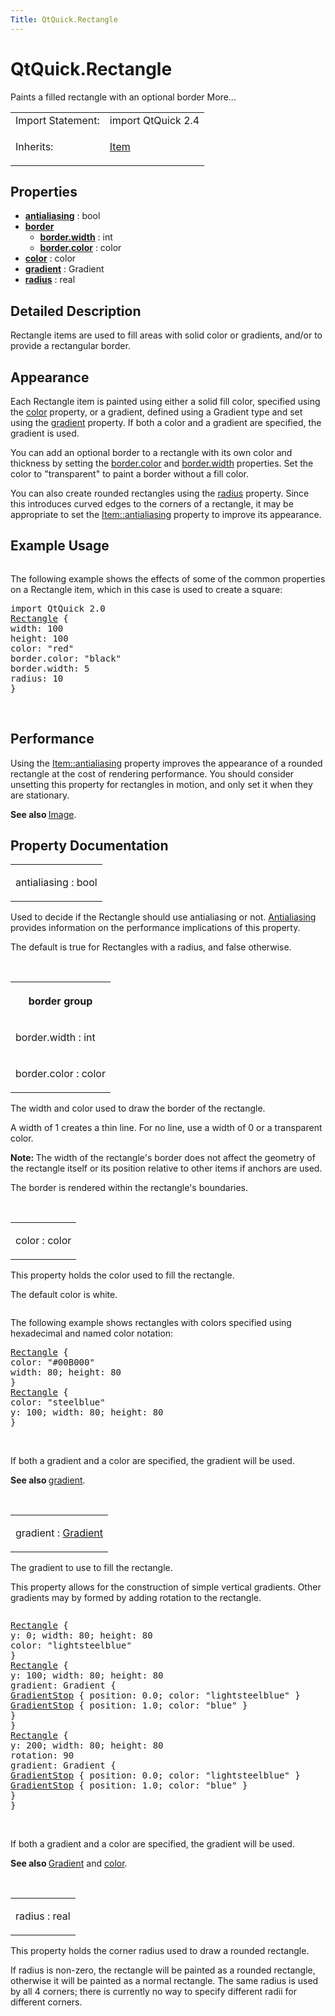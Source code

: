 ```yaml
---
Title: QtQuick.Rectangle
---
```


# QtQuick.Rectangle

<span class="subtitle"></span>
<!-- $$$Rectangle-brief -->
<p>Paints a filled rectangle with an optional border More...</p>
<!-- @@@Rectangle -->
<table class="alignedsummary">
<tr><td class="memItemLeft rightAlign topAlign"> Import Statement:</td><td class="memItemRight bottomAlign"> import QtQuick 2.4</td></tr><tr><td class="memItemLeft rightAlign topAlign"> Inherits:</td><td class="memItemRight bottomAlign"> <p><a href="QtQuick.Item.md">Item</a></p>
</td></tr></table><ul>
</ul>
<h2 id="properties">Properties</h2>
<ul>
<li class="fn"><b><b><a href="#antialiasing-prop">antialiasing</a></b></b> : bool</li>
<li class="fn"><b><b><a href="#border-prop">border</a></b></b><ul>
<li class="fn"><b><b><a href="#border.width-prop">border.width</a></b></b> : int</li>
<li class="fn"><b><b><a href="#border.color-prop">border.color</a></b></b> : color</li>
</ul>
</li>
<li class="fn"><b><b><a href="#color-prop">color</a></b></b> : color</li>
<li class="fn"><b><b><a href="#gradient-prop">gradient</a></b></b> : Gradient</li>
<li class="fn"><b><b><a href="#radius-prop">radius</a></b></b> : real</li>
</ul>
<!-- $$$Rectangle-description -->
<h2 id="details">Detailed Description</h2>
</p>
<p>Rectangle items are used to fill areas with solid color or gradients, and/or to provide a rectangular border.</p>
<h2 id="appearance">Appearance</h2>
<p>Each Rectangle item is painted using either a solid fill color, specified using the <a href="#color-prop">color</a> property, or a gradient, defined using a Gradient type and set using the <a href="#gradient-prop">gradient</a> property. If both a color and a gradient are specified, the gradient is used.</p>
<p>You can add an optional border to a rectangle with its own color and thickness by setting the <a href="#border.color-prop">border.color</a> and <a href="#border.width-prop">border.width</a> properties. Set the color to &quot;transparent&quot; to paint a border without a fill color.</p>
<p>You can also create rounded rectangles using the <a href="#radius-prop">radius</a> property. Since this introduces curved edges to the corners of a rectangle, it may be appropriate to set the <a href="QtQuick.Item.md#antialiasing-prop">Item::antialiasing</a> property to improve its appearance.</p>
<h2 id="example-usage">Example Usage</h2>
<p><img src="../../../../media/declarative-rect.png" alt="" /></p>
<p>The following example shows the effects of some of the common properties on a Rectangle item, which in this case is used to create a square:</p>
<pre class="qml">import QtQuick 2.0
<span class="type"><a href="index.html">Rectangle</a></span> {
<span class="name">width</span>: <span class="number">100</span>
<span class="name">height</span>: <span class="number">100</span>
<span class="name">color</span>: <span class="string">&quot;red&quot;</span>
<span class="name">border</span>.color: <span class="string">&quot;black&quot;</span>
<span class="name">border</span>.width: <span class="number">5</span>
<span class="name">radius</span>: <span class="number">10</span>
}</pre>
<br style="clear: both" />
<h2 id="performance">Performance</h2>
<p>Using the <a href="QtQuick.Item.md#antialiasing-prop">Item::antialiasing</a> property improves the appearance of a rounded rectangle at the cost of rendering performance. You should consider unsetting this property for rectangles in motion, and only set it when they are stationary.</p>
<p><b>See also </b><a href="QtQuick.qtquick-imageelements-example.md/#image">Image</a>.</p>
<!-- @@@Rectangle -->
<h2>Property Documentation</h2>
<!-- $$$antialiasing -->
<table class="qmlname"><tr valign="top" id="antialiasing-prop"><td class="tblQmlPropNode"><p><span class="name">antialiasing</span> : <span class="type">bool</span></p></td></tr></table><p>Used to decide if the Rectangle should use antialiasing or not. <a href="QtQuick.qtquick-visualcanvas-scenegraph-renderer.md#antialiasing">Antialiasing</a> provides information on the performance implications of this property.</p>
<p>The default is true for Rectangles with a radius, and false otherwise.</p>
<!-- @@@antialiasing -->
<br/>
<!-- $$$border -->
<table class="qmlname"><tr valign="top" id="border-prop"><th class="centerAlign"><p><b>border group</b></p></th></tr><tr valign="top" id="border.width-prop"><td class="tblQmlPropNode"><p><span class="name">border.width</span> : <span class="type">int</span></p></td></tr><tr valign="top" id="border.color-prop"><td class="tblQmlPropNode"><p><span class="name">border.color</span> : <span class="type">color</span></p></td></tr></table><p>The width and color used to draw the border of the rectangle.</p>
<p>A width of 1 creates a thin line. For no line, use a width of 0 or a transparent color.</p>
<p><b>Note: </b>The width of the rectangle's border does not affect the geometry of the rectangle itself or its position relative to other items if anchors are used.</p><p>The border is rendered within the rectangle's boundaries.</p>
<!-- @@@border -->
<br/>
<!-- $$$color -->
<table class="qmlname"><tr valign="top" id="color-prop"><td class="tblQmlPropNode"><p><span class="name">color</span> : <span class="type">color</span></p></td></tr></table><p>This property holds the color used to fill the rectangle.</p>
<p>The default color is white.</p>
<p><img src="../../../../media/rect-color.png" alt="" /></p>
<p>The following example shows rectangles with colors specified using hexadecimal and named color notation:</p>
<pre class="qml"><span class="type"><a href="index.html">Rectangle</a></span> {
<span class="name">color</span>: <span class="string">&quot;#00B000&quot;</span>
<span class="name">width</span>: <span class="number">80</span>; <span class="name">height</span>: <span class="number">80</span>
}
<span class="type"><a href="index.html">Rectangle</a></span> {
<span class="name">color</span>: <span class="string">&quot;steelblue&quot;</span>
<span class="name">y</span>: <span class="number">100</span>; <span class="name">width</span>: <span class="number">80</span>; <span class="name">height</span>: <span class="number">80</span>
}</pre>
<br style="clear: both" /><p>If both a gradient and a color are specified, the gradient will be used.</p>
<p><b>See also </b><a href="#gradient-prop">gradient</a>.</p>
<!-- @@@color -->
<br/>
<!-- $$$gradient -->
<table class="qmlname"><tr valign="top" id="gradient-prop"><td class="tblQmlPropNode"><p><span class="name">gradient</span> : <span class="type"><a href="QtQuick.Gradient.md">Gradient</a></span></p></td></tr></table><p>The gradient to use to fill the rectangle.</p>
<p>This property allows for the construction of simple vertical gradients. Other gradients may by formed by adding rotation to the rectangle.</p>
<p><img src="../../../../media/declarative-rect_gradient.png" alt="" /></p>
<pre class="qml"><span class="type"><a href="index.html">Rectangle</a></span> {
<span class="name">y</span>: <span class="number">0</span>; <span class="name">width</span>: <span class="number">80</span>; <span class="name">height</span>: <span class="number">80</span>
<span class="name">color</span>: <span class="string">&quot;lightsteelblue&quot;</span>
}
<span class="type"><a href="index.html">Rectangle</a></span> {
<span class="name">y</span>: <span class="number">100</span>; <span class="name">width</span>: <span class="number">80</span>; <span class="name">height</span>: <span class="number">80</span>
<span class="name">gradient</span>: <span class="name">Gradient</span> {
<span class="type"><a href="QtQuick.GradientStop.md">GradientStop</a></span> { <span class="name">position</span>: <span class="number">0.0</span>; <span class="name">color</span>: <span class="string">&quot;lightsteelblue&quot;</span> }
<span class="type"><a href="QtQuick.GradientStop.md">GradientStop</a></span> { <span class="name">position</span>: <span class="number">1.0</span>; <span class="name">color</span>: <span class="string">&quot;blue&quot;</span> }
}
}
<span class="type"><a href="index.html">Rectangle</a></span> {
<span class="name">y</span>: <span class="number">200</span>; <span class="name">width</span>: <span class="number">80</span>; <span class="name">height</span>: <span class="number">80</span>
<span class="name">rotation</span>: <span class="number">90</span>
<span class="name">gradient</span>: <span class="name">Gradient</span> {
<span class="type"><a href="QtQuick.GradientStop.md">GradientStop</a></span> { <span class="name">position</span>: <span class="number">0.0</span>; <span class="name">color</span>: <span class="string">&quot;lightsteelblue&quot;</span> }
<span class="type"><a href="QtQuick.GradientStop.md">GradientStop</a></span> { <span class="name">position</span>: <span class="number">1.0</span>; <span class="name">color</span>: <span class="string">&quot;blue&quot;</span> }
}
}</pre>
<br style="clear: both" /><p>If both a gradient and a color are specified, the gradient will be used.</p>
<p><b>See also </b><a href="QtQuick.Gradient.md">Gradient</a> and <a href="#color-prop">color</a>.</p>
<!-- @@@gradient -->
<br/>
<!-- $$$radius -->
<table class="qmlname"><tr valign="top" id="radius-prop"><td class="tblQmlPropNode"><p><span class="name">radius</span> : <span class="type">real</span></p></td></tr></table><p>This property holds the corner radius used to draw a rounded rectangle.</p>
<p>If radius is non-zero, the rectangle will be painted as a rounded rectangle, otherwise it will be painted as a normal rectangle. The same radius is used by all 4 corners; there is currently no way to specify different radii for different corners.</p>
<!-- @@@radius -->
<br/>

